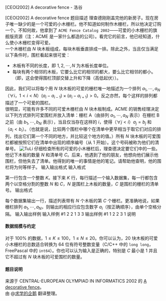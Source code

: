 



[CEOI2002] A decorative fence - 洛谷














[CEOI2002] A decorative fence
题目描述
理查德刚刚盖完他的新房子。现在房子唯一缺少的是一个可爱的小木栅栏。他不知道如何制作木栅栏，所以他决定订购一个。不知何故，他拿到了 $\texttt{ACME Fence Catalog 2002}$――可爱的小木栅栏的旗舰版资源（注：ACME 是一家什么都造的公司）。看完它的前言，他已经知道，什么使小木栅栏变得可爱。  
一个木栅栏由 $N$ 块木板组成，每块木板垂直排成一排。除此之外，当且仅当满足以下条件时，围栏看起来很可爱：  
- 木板有不同的长度，即 $1,2,\cdots,N$ 为木板长度单位。  
- 每块有两个相邻的木板，它要么比它的相邻的都大，要么比它相邻的都小。（即，这会使得围栏顶部交替上升和下降（高低起伏））。  

因此，我们可以将每个用 $N$ 块木板的可爱的栅栏唯一地描述为一个排列 $a_1,\cdots,a_N$（$\forall i$，$1 < i < N$）$(a_i - a_{i−1}) × (a_i - a_{i+1}) > 0$。反之亦然，每个这样的排列都描述了一个可爱的围栏。  
很明显，可能有许多不同的可爱木栅栏由 $N$ 块木板制成。ACME 的销售经理决定以下列方式排列可爱围栏并放入清单：栅栏 A（由排列 $a_1,\cdots,a_N$ 表示）在栅栏 B 之前（由 $b_1,\cdots,b_N$ 表示），当且仅当存在这样的 $i$，使得（$\forall j < i$）$a_j = b_j$ 和 （$a_i < b_i$）。（也就是说，比较两个围栏中哪个在清单中更早相当于取它们对应的排列，找出它们第一个不同的地方，并比较这个地方的值。）所有 $N$ 块木板的可爱围栏都被按照它们在清单中出现的顺序编号（从 $1$ 开始）。这个号码被称为他们的清单号。 
![TuLi](https://cdn.luogu.com.cn/upload/image_hosting/9kopwi5p.png)
仔细检查所有的可爱的小木栅栏后，理查德决定要它们中的一些。他记下木板的数量 $N$ 和清单号 $C$。后来，他遇到了他的朋友，他想向他们展示他围栏，但他失去了清单。他得到的唯一的事情是他的笔记。请帮助他查明，他的围栏将为何等样子。
输入输出格式
输入格式

第一行包含一个整数 $K$。接下来 $K$ 行，每行描述一个输入数据集，每一行都包含两个以空格分割的整数 $N$ 和 $C$，$N$ 是围栏上木板的数量，$C$ 是围栏的栅栏的清单号。
输出格式

每个数据集输出一行，描述列表带有 $N$ 个木板的第 $C$ 个栅栏。更准确地说，如果栅栏排列 $a_1,\cdots,a_N$，则输出的相应行应包含数字 $a_i$（按正确顺序），由单个空格分隔。
输入输出样例
输入样例 #1
2
2 1
3 3
输出样例 #1
1 2
2 3 1
说明
#### 数据规模与约定  
对于 $100 \%$ 的数据，$1 \leq K \leq 100$，$1 \leq N \leq 20$。你可以认为，$20$ 块木板的可爱小木栅栏的总数适合转换为 $64$ 位有符号整数变量（C/C++ 中的 `long long`，FreePascal 中的 `int64`）。你也可以认为输入是正确的，特别是 $C$ 最小是 $1$ 并且它不超过有 $N$ 块木板的可爱围栏的数量。  
#### 题目说明  
来源于 CENTRAL-EUROPEAN OLYMPIAD IN INFORMATICS 2002 的 [A decorative fence](https://web.ics.upjs.sk/ceoi/documents/tasks/fence-tsk.pdf)。  
由 @[求学的企鹅](/user/271784) 翻译整理。






